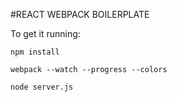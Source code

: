 #REACT WEBPACK BOILERPLATE

To get it running:

`npm install`

`webpack --watch --progress --colors`

`node server.js`
